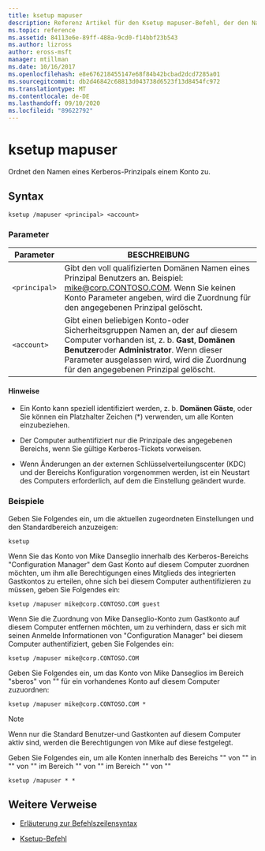```yaml
---
title: ksetup mapuser
description: Referenz Artikel für den Ksetup mapuser-Befehl, der den Namen eines Kerberos-Prinzipals einem Konto zuordnet.
ms.topic: reference
ms.assetid: 84113e6e-89ff-488a-9cd0-f14bbf23b543
ms.author: lizross
author: eross-msft
manager: mtillman
ms.date: 10/16/2017
ms.openlocfilehash: e8e676218455147e68f84b42bcbad2dcd7285a01
ms.sourcegitcommit: db2d46842c68813d043738d6523f13d8454fc972
ms.translationtype: MT
ms.contentlocale: de-DE
ms.lasthandoff: 09/10/2020
ms.locfileid: "89622792"
---
```

# <a name="ksetup-mapuser"></a>ksetup mapuser

Ordnet den Namen eines Kerberos-Prinzipals einem Konto zu.

## <a name="syntax"></a>Syntax

```
ksetup /mapuser <principal> <account>
```

### <a name="parameters"></a>Parameter

| Parameter | BESCHREIBUNG |
| --------- | ----------- |
| `<principal>` | Gibt den voll qualifizierten Domänen Namen eines Prinzipal Benutzers an. Beispiel: mike@corp.CONTOSO.COM. Wenn Sie keinen Konto Parameter angeben, wird die Zuordnung für den angegebenen Prinzipal gelöscht. |
| `<account>` | Gibt einen beliebigen Konto-oder Sicherheitsgruppen Namen an, der auf diesem Computer vorhanden ist, z. b. **Gast**, **Domänen Benutzer**oder **Administrator**. Wenn dieser Parameter ausgelassen wird, wird die Zuordnung für den angegebenen Prinzipal gelöscht. |

#### <a name="remarks"></a>Hinweise

- Ein Konto kann speziell identifiziert werden, z. b. **Domänen Gäste**, oder Sie können ein Platzhalter Zeichen (*) verwenden, um alle Konten einzubeziehen.

- Der Computer authentifiziert nur die Prinzipale des angegebenen Bereichs, wenn Sie gültige Kerberos-Tickets vorweisen.

- Wenn Änderungen an der externen Schlüsselverteilungscenter (KDC) und der Bereichs Konfiguration vorgenommen werden, ist ein Neustart des Computers erforderlich, auf dem die Einstellung geändert wurde.

### <a name="examples"></a>Beispiele

Geben Sie Folgendes ein, um die aktuellen zugeordneten Einstellungen und den Standardbereich anzuzeigen:

```
ksetup
```

Wenn Sie das Konto von Mike Danseglio innerhalb des Kerberos-Bereichs "Configuration Manager" dem Gast Konto auf diesem Computer zuordnen möchten, um ihm alle Berechtigungen eines Mitglieds des integrierten Gastkontos zu erteilen, ohne sich bei diesem Computer authentifizieren zu müssen, geben Sie Folgendes ein:

```
ksetup /mapuser mike@corp.CONTOSO.COM guest
```

Wenn Sie die Zuordnung von Mike Danseglio-Konto zum Gastkonto auf diesem Computer entfernen möchten, um zu verhindern, dass er sich mit seinen Anmelde Informationen von "Configuration Manager" bei diesem Computer authentifiziert, geben Sie Folgendes ein:

```
ksetup /mapuser mike@corp.CONTOSO.COM
```

Geben Sie Folgendes ein, um das Konto von Mike Danseglios im Bereich "sberos" von "" für ein vorhandenes Konto auf diesem Computer zuzuordnen:

```
ksetup /mapuser mike@corp.CONTOSO.COM *
```

> [!NOTE]
> Wenn nur die Standard Benutzer-und Gastkonten auf diesem Computer aktiv sind, werden die Berechtigungen von Mike auf diese festgelegt.

Geben Sie Folgendes ein, um alle Konten innerhalb des Bereichs "" von "" in "" von "" im Bereich "" von "" im Bereich "" von ""

```
ksetup /mapuser * *
```

## <a name="additional-references"></a>Weitere Verweise

- [Erläuterung zur Befehlszeilensyntax](command-line-syntax-key.md)

- [Ksetup-Befehl](ksetup.md)
